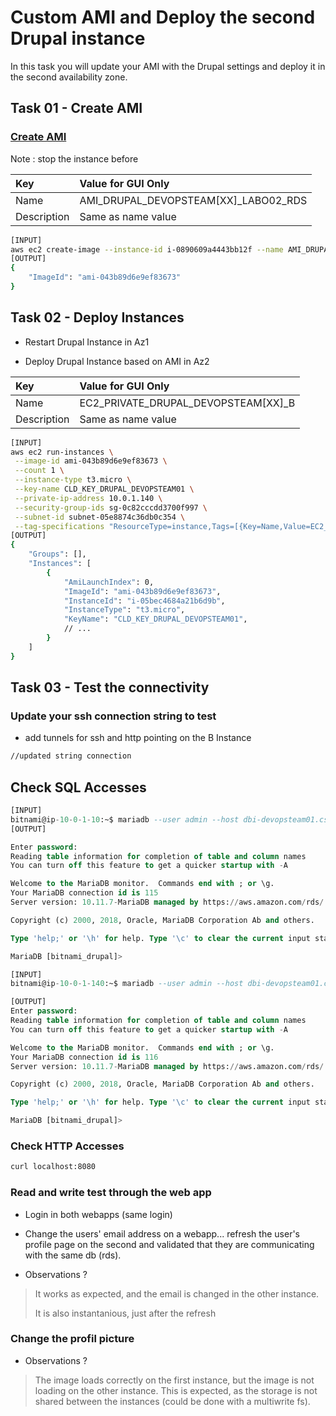 # Custom AMI and Deploy the second Drupal instance

In this task you will update your AMI with the Drupal settings and deploy it in the second availability zone.

## Task 01 - Create AMI

### [Create AMI](https://awscli.amazonaws.com/v2/documentation/api/latest/reference/ec2/create-image.html)

Note : stop the instance before

| Key         | Value for GUI Only                    |
| :---------- | :------------------------------------ |
| Name        | AMI_DRUPAL_DEVOPSTEAM[XX]\_LABO02_RDS |
| Description | Same as name value                    |

```bash
[INPUT]
aws ec2 create-image --instance-id i-0890609a4443bb12f --name AMI_DRUPAL_DEVOPSTEAM01_LABO02_RDS
[OUTPUT]
{
    "ImageId": "ami-043b89d6e9ef83673"
}
```

## Task 02 - Deploy Instances

- Restart Drupal Instance in Az1

- Deploy Drupal Instance based on AMI in Az2

| Key         | Value for GUI Only                   |
| :---------- | :----------------------------------- |
| Name        | EC2_PRIVATE_DRUPAL_DEVOPSTEAM[XX]\_B |
| Description | Same as name value                   |

```bash
[INPUT]
aws ec2 run-instances \
 --image-id ami-043b89d6e9ef83673 \
 --count 1 \
 --instance-type t3.micro \
 --key-name CLD_KEY_DRUPAL_DEVOPSTEAM01 \
 --private-ip-address 10.0.1.140 \
 --security-group-ids sg-0c82cccdd3700f997 \
 --subnet-id subnet-05e8874c36db0c354 \
 --tag-specifications "ResourceType=instance,Tags=[{Key=Name,Value=EC2_PRIVATE_DRUPAL_DEVOPSTEAM01_B}]"
[OUTPUT]
{
    "Groups": [],
    "Instances": [
        {
            "AmiLaunchIndex": 0,
            "ImageId": "ami-043b89d6e9ef83673",
            "InstanceId": "i-05bec4684a21b6d9b",
            "InstanceType": "t3.micro",
            "KeyName": "CLD_KEY_DRUPAL_DEVOPSTEAM01",
            // ...
        }
    ]
}
```

## Task 03 - Test the connectivity

### Update your ssh connection string to test

- add tunnels for ssh and http pointing on the B Instance

```bash
//updated string connection
```

## Check SQL Accesses

```sql
[INPUT]
bitnami@ip-10-0-1-10:~$ mariadb --user admin --host dbi-devopsteam01.cshki92s4w5p.eu-west-3.rds.amazonaws.com --password bitnami_drupal
[OUTPUT]

Enter password:
Reading table information for completion of table and column names
You can turn off this feature to get a quicker startup with -A

Welcome to the MariaDB monitor.  Commands end with ; or \g.
Your MariaDB connection id is 115
Server version: 10.11.7-MariaDB managed by https://aws.amazon.com/rds/

Copyright (c) 2000, 2018, Oracle, MariaDB Corporation Ab and others.

Type 'help;' or '\h' for help. Type '\c' to clear the current input statement.

MariaDB [bitnami_drupal]>
```

```sql
[INPUT]
bitnami@ip-10-0-1-140:~$ mariadb --user admin --host dbi-devopsteam01.cshki92s4w5p.eu-west-3.rds.amazonaws.com --password bitnami_drupal

[OUTPUT]
Enter password:
Reading table information for completion of table and column names
You can turn off this feature to get a quicker startup with -A

Welcome to the MariaDB monitor.  Commands end with ; or \g.
Your MariaDB connection id is 116
Server version: 10.11.7-MariaDB managed by https://aws.amazon.com/rds/

Copyright (c) 2000, 2018, Oracle, MariaDB Corporation Ab and others.

Type 'help;' or '\h' for help. Type '\c' to clear the current input statement.

MariaDB [bitnami_drupal]>
```

### Check HTTP Accesses

```bash
curl localhost:8080
```

### Read and write test through the web app

- Login in both webapps (same login)

- Change the users' email address on a webapp... refresh the user's profile page on the second and validated that they are communicating with the same db (rds).

- Observations ?

> It works as expected, and the email is changed in the other instance.
>
> It is also instantanious, just after the refresh

### Change the profil picture

- Observations ?

> The image loads correctly on the first instance, but the image is not loading on the other instance. This is expected, as the storage is not shared between the instances (could be done with a multiwrite fs).
